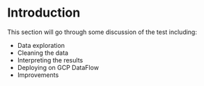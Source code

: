 # Introduction

This section will go through some discussion of the test including:

- Data exploration
- Cleaning the data
- Interpreting the results
- Deploying on GCP DataFlow
- Improvements
